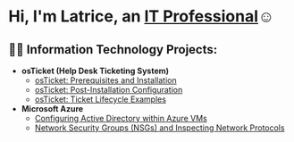 <h1>Hi, I'm Latrice, an <a href="https://www.linkedin.com/in/latrice-williams35">IT Professional</a>☺</h1>

<h2>👨‍💻 Information Technology Projects:</h2>

- <b>osTicket (Help Desk Ticketing System)</b>
  - [osTicket: Prerequisites and Installation](https://github.com/twilastarr/osticket-prereqs)
  - [osTicket: Post-Installation Configuration](https://github.com/twilastarr/installconfig)
  - [osTicket: Ticket Lifecycle Examples](https://github.com/twilastarr/ticket-lifecycle)
- <b>Microsoft Azure</b>
  - [Configuring Active Directory within Azure VMs](https://github.com/joshmadakorcc/configure-ad)
  - [Network Security Groups (NSGs) and Inspecting Network Protocols](https://github.com/joshmadakorcc/azure-network-protocols)
